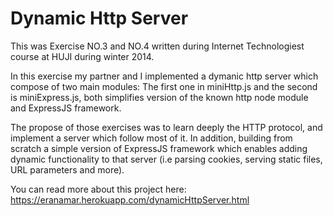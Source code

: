 Dynamic Http Server
==========================
This was Exercise NO.3 and NO.4 written during Internet Technologiest 
course at HUJI during winter 2014.

In this exercise my partner and I implemented a dymanic http server which 
compose of two main modules:
The first one in miniHttp.js and the second is miniExpress.js, both 
simplifies version of the known http node module and ExpressJS framework.

The propose of those exercises was to learn deeply the HTTP protocol, and 
implement a server which follow most of it. In addition, building from 
scratch a simple version of ExpressJS framework which enables adding dynamic 
functionality to that server (i.e parsing cookies, serving static files, 
URL parameters and more).

You can read more about this project here: https://eranamar.herokuapp.com/dynamicHttpServer.html
